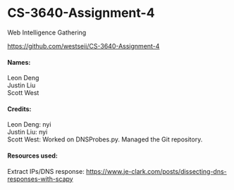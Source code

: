 # CS-3640-Assignment-4
Web Intelligence Gathering

https://github.com/westseii/CS-3640-Assignment-4

#### Names:
Leon Deng<br>
Justin Liu<br>
Scott West

#### Credits:
Leon Deng: nyi<br>
Justin Liu: nyi<br>
Scott West: Worked on DNSProbes.py. Managed the Git repository.

#### Resources used:
Extract IPs/DNS response: https://www.je-clark.com/posts/dissecting-dns-responses-with-scapy
